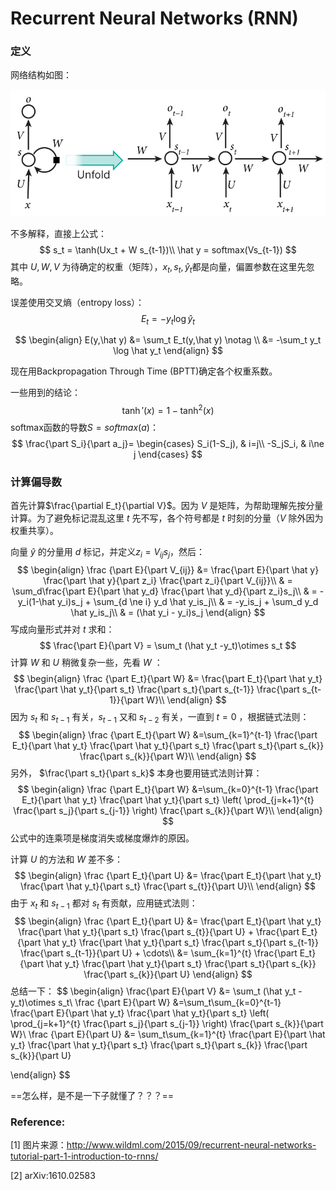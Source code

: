 # Recurrent Neural Networks (RNN)

### 定义

网络结构如图：

![.](../image_storage/rnn_1.jpg)



不多解释，直接上公式：
$$
s_t = \tanh(Ux_t + W s_{t-1})\\
\hat y = softmax(Vs_{t-1})
$$
其中 $U, W, V$ 为待确定的权重（矩阵），$x_t, s_t, \hat y_t$都是向量，偏置参数在这里先忽略。

误差使用交叉熵（entropy loss）：
$$
E_t = -y_t \log{\hat {y}_t}
$$

$$
\begin{align}
E(y,\hat y) &= \sum_t E_t(y,\hat y) \notag \\
&= -\sum_t y_t \log \hat y_t
\end{align}
$$

现在用Backpropagation Through Time (BPTT)确定各个权重系数。

一些用到的结论：
$$
\tanh'(x) = 1-\tanh^2(x)
$$
softmax函数的导数$S=softmax(a)$：
$$
\frac{\part S_i}{\part a_j}=
\begin{cases}
S_i(1-S_j), & i=j\\
-S_jS_i, & i\ne j
\end{cases}
$$

### 计算偏导数

首先计算$\frac{\partial E_t}{\partial V}$。因为 $V$ 是矩阵，为帮助理解先按分量计算。为了避免标记混乱这里 $t$ 先不写，各个符号都是 $t$ 时刻的分量（$V$ 除外因为权重共享）。

向量 $\hat y$ 的分量用 $d$ 标记，并定义$z_i=V_{ij}s_j$，然后：
$$
\begin{align}
\frac {\part E}{\part V_{ij}} &=
	\frac{\part E}{\part \hat y}
	\frac{\part \hat y}{\part z_i}
	\frac{\part z_i}{\part V_{ij}}\\
& = \sum_d\frac{\part E}{\part \hat y_d}
	\frac{\part \hat y_d}{\part z_i}s_j\\
& = -y_i(1-\hat y_i)s_j + \sum_{d \ne i} y_d \hat y_is_j\\
& = -y_is_j + \sum_d y_d \hat y_is_j\\
& = (\hat y_i - y_i)s_j
\end{align}
$$
写成向量形式并对 $t$ 求和：
$$
\frac{\part E}{\part V} = \sum_t (\hat y_t -y_t)\otimes s_t
$$
计算 $W$ 和 $U$ 稍微复杂一些，先看 $W$ ：
$$
\begin{align}
\frac {\part E_t}{\part W} &=
	\frac{\part E_t}{\part \hat y_t}
	\frac{\part \hat y_t}{\part s_t}
	\frac{\part s_t}{\part s_{t-1}}
	\frac{\part s_{t-1}}{\part W}\\
\end{align}
$$
因为 $s_t$ 和 $s_{t-1}$ 有关，$s_{t-1}$ 又和 $s_{t-2}$ 有关，一直到 $t=0$ ，根据链式法则：
$$
\begin{align}
\frac {\part E_t}{\part W} &=\sum_{k=1}^{t-1}
	\frac{\part E_t}{\part \hat y_t}
	\frac{\part \hat y_t}{\part s_t}
	\frac{\part s_t}{\part s_{k}}
	\frac{\part s_{k}}{\part W}\\
\end{align}
$$
另外， $\frac{\part s_t}{\part s_k}$ 本身也要用链式法则计算：
$$
\begin{align}
\frac {\part E_t}{\part W} &=\sum_{k=0}^{t-1}
	\frac{\part E_t}{\part \hat y_t}
	\frac{\part \hat y_t}{\part s_t}
	\left( \prod_{j=k+1}^{t} \frac{\part s_j}{\part s_{j-1}} \right)
	\frac{\part s_{k}}{\part W}\\
\end{align}
$$
公式中的连乘项是梯度消失或梯度爆炸的原因。

计算 $U$ 的方法和 $W$ 差不多：
$$
\begin{align}
\frac {\part E_t}{\part U} &=
	\frac{\part E_t}{\part \hat y_t}
	\frac{\part \hat y_t}{\part s_t}
	\frac{\part s_{t}}{\part U}\\
\end{align}
$$
由于 $x_t$ 和 $s_{t-1}$ 都对 $s_t$ 有贡献，应用链式法则：
$$
\begin{align}
\frac {\part E_t}{\part U} &=
	\frac{\part E_t}{\part \hat y_t}
	\frac{\part \hat y_t}{\part s_t}
	\frac{\part s_{t}}{\part U}
	+
	\frac{\part E_t}{\part \hat y_t}
	\frac{\part \hat y_t}{\part s_t}
	\frac{\part s_t}{\part s_{t-1}}
	\frac{\part s_{t-1}}{\part U}
	+ \cdots\\
	&= \sum_{k=1}^{t}
	\frac{\part E_t}{\part \hat y_t}
	\frac{\part \hat y_t}{\part s_t}
	\frac{\part s_t}{\part s_{k}}
	\frac{\part s_{k}}{\part U}
\end{align}
$$
总结一下：
$$
\begin{align}
\frac{\part E}{\part V} &= \sum_t (\hat y_t -y_t)\otimes s_t\\
\frac {\part E}{\part W} &=\sum_t\sum_{k=0}^{t-1}
	\frac{\part E}{\part \hat y_t}
	\frac{\part \hat y_t}{\part s_t}
	\left( \prod_{j=k+1}^{t} \frac{\part s_j}{\part s_{j-1}} \right)
	\frac{\part s_{k}}{\part W}\\
\frac {\part E}{\part U} &= \sum_t\sum_{k=1}^{t}
	\frac{\part E}{\part \hat y_t}
	\frac{\part \hat y_t}{\part s_t}
	\frac{\part s_t}{\part s_{k}}
	\frac{\part s_{k}}{\part U}
	
\end{align}
$$


==怎么样，是不是一下子就懂了？？？==

### Reference:

[1] 图片来源：http://www.wildml.com/2015/09/recurrent-neural-networks-tutorial-part-1-introduction-to-rnns/

[2] arXiv:1610.02583



